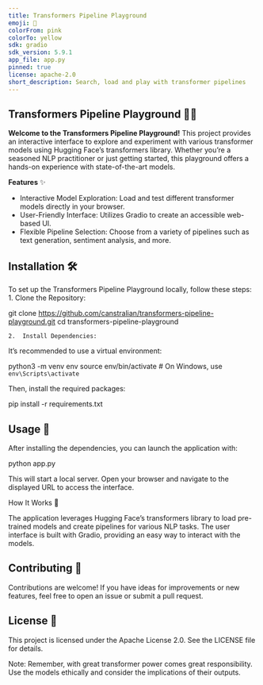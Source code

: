 ```yaml
---
title: Transformers Pipeline Playground
emoji: 🐇
colorFrom: pink
colorTo: yellow
sdk: gradio
sdk_version: 5.9.1
app_file: app.py
pinned: true
license: apache-2.0
short_description: Search, load and play with transformer pipelines
---
```


## Transformers Pipeline Playground 🎡🤖

**Welcome to the Transformers Pipeline Playground!** This project provides an interactive interface to explore and experiment with various transformer models using Hugging Face’s transformers library. Whether you’re a seasoned NLP practitioner or just getting started, this playground offers a hands-on experience with state-of-the-art models.

**Features** ✨
- Interactive Model Exploration: Load and test different transformer models directly in your browser.
- User-Friendly Interface: Utilizes Gradio to create an accessible web-based UI.
- Flexible Pipeline Selection: Choose from a variety of pipelines such as text generation, sentiment analysis, and more.

## Installation 🛠️

To set up the Transformers Pipeline Playground locally, follow these steps:
	1.	Clone the Repository:

git clone https://github.com/canstralian/transformers-pipeline-playground.git
cd transformers-pipeline-playground


	2.	Install Dependencies:
It’s recommended to use a virtual environment:

python3 -m venv env
source env/bin/activate  # On Windows, use `env\Scripts\activate`

Then, install the required packages:

pip install -r requirements.txt



## Usage 🚀

After installing the dependencies, you can launch the application with:

python app.py

This will start a local server. Open your browser and navigate to the displayed URL to access the interface.

How It Works 🧠

The application leverages Hugging Face’s transformers library to load pre-trained models and create pipelines for various NLP tasks. The user interface is built with Gradio, providing an easy way to interact with the models.

## Contributing 🤝

Contributions are welcome! If you have ideas for improvements or new features, feel free to open an issue or submit a pull request.

## License 📄

This project is licensed under the Apache License 2.0. See the LICENSE file for details.

Note: Remember, with great transformer power comes great responsibility. Use the models ethically and consider the implications of their outputs.
